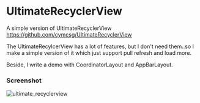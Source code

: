 # UltimateRecyclerView
A simple version of UltimateRecyclerView  https://github.com/cymcsg/UltimateRecyclerView

The UltimateRecylcerView has a lot of features, but I don't need them..so I make a simple version of it which just support pull refresh 
and load more. 

Beside, I write a demo with CoordinatorLayout and AppBarLayout.

### Screenshot
![ultimate_recyclerview](https://github.com/Waterstar2012/UltimateRecyclerView/raw/master/demo.gif)


